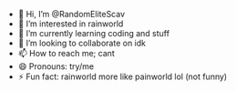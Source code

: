 - 👋 Hi, I’m @RandomEliteScav
- 👀 I’m interested in rainworld
- 🌱 I’m currently learning coding and stuff
- 💞️ I’m looking to collaborate on idk
- 📫 How to reach me; cant
- 😄 Pronouns: try/me
- ⚡ Fun fact: rainworld more like painworld lol (not funny)

<!---
RandomEliteScav/RandomEliteScav is a ✨ special ✨ repository because its `README.md` (this file) appears on your GitHub profile.
You can click the Preview link to take a look at your changes.
--->
